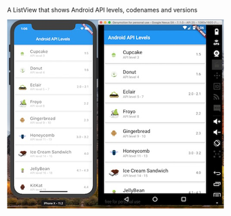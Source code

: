 A ListView that shows Android API levels, codenames and versions

![alt text](https://github.com/mrcartier/AndroidAPILevels/blob/master/APILevels.jpg)
